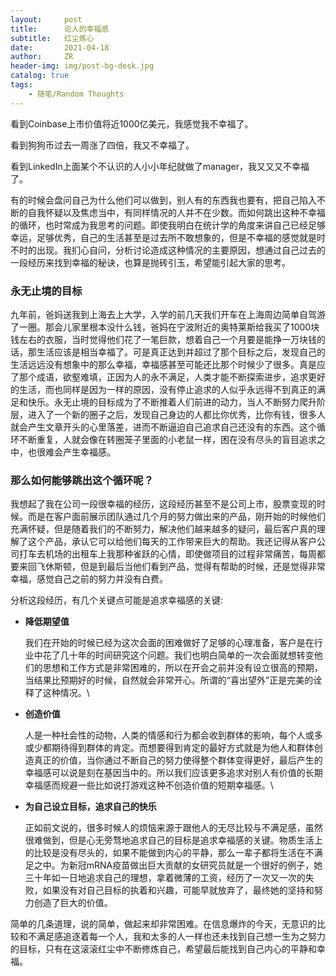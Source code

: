 ```yaml
---
layout:     post
title:      论人的幸福感
subtitle:   红尘炼心
date:       2021-04-18
author:     ZR
header-img: img/post-bg-desk.jpg
catalog: true
tags:
    - 随笔/Random Thoughts
---
```


看到Coinbase上市价值将近1000亿美元，我感觉我不幸福了。

看到狗狗币过去一周涨了四倍，我又不幸福了。

看到LinkedIn上面某个不认识的人小小年纪就做了manager，我又又又不幸福了。

有的时候会盘问自己为什么他们可以做到，别人有的东西我也要有，把自己陷入不断的自我怀疑以及焦虑当中，有同样情况的人并不在少数。而如何跳出这种不幸福的循环，也时常成为我思考的问题。即使我明白在统计学的角度来讲自己已经足够幸运，足够优秀，自己的生活甚至是过去所不敢想象的，但是不幸福的感觉就是时不时的出现。我扪心自问，分析讨论造成这种情况的主要原因，想通过自己过去的一段经历来找到幸福的秘诀，也算是抛砖引玉，希望能引起大家的思考。

### 永无止境的目标

九年前，爸妈送我到上海去上大学，入学的前几天我们开车在上海周边简单自驾游了一圈。那会儿家里根本没什么钱，爸妈在宁波附近的奥特莱斯给我买了1000块钱左右的衣服，当时觉得他们花了一笔巨款，想着自己一个月要是能挣一万块钱的话，那生活应该是相当幸福了。可是真正达到并超过了那个目标之后，发现自己的生活远远没有想象中的那么幸福，幸福感甚至可能还比那个时候少了很多。真是应了那个成语，欲壑难填，正因为人的永不满足，人类才能不断探索进步，追求更好的生活，而也同样是因为一样的原因，没有停止追求的人似乎永远得不到真正的满足和快乐。永无止境的目标成为了不断推着人们前进的动力，当人不断努力爬升阶层，进入了一个新的圈子之后，发现自己身边的人都比你优秀，比你有钱，很多人就会产生文章开头的心里落差，进而不断逼迫自己追求自己还没有的东西。这个循环不断重复，人就会像在转圈笼子里面的小老鼠一样，困在没有尽头的盲目追求之中，也很难会产生幸福感。

### 那么如何能够跳出这个循环呢？

我想起了我在公司一段很幸福的经历，这段经历甚至不是公司上市，股票变现的时候。而是在客户面前展示团队通过几个月的努力做出来的产品，刚开始的时候他们充满怀疑，但是随着我们的不断努力，解决他们越来越多的疑问，最后客户真的理解了这个产品，承认它可以给他们每天的工作带来巨大的帮助。我还记得从客户公司打车去机场的出租车上我那种雀跃的心情，即使做项目的过程非常痛苦，每周都要来回飞休斯顿，但是到最后当他们看到产品，觉得有帮助的时候，还是觉得非常幸福，感觉自己之前的努力并没有白费。

分析这段经历，有几个关键点可能是追求幸福感的关键:

-  **降低期望值**

    我们在开始的时候已经为这次会面的困难做好了足够的心理准备，客户是在行业中花了几十年的时间研究这个问题。我们也明白简单的一次会面就想转变他们的思想和工作方式是非常困难的，所以在开会之前并没有设立很高的预期，当结果比预期好的时候，自然就会非常开心。所谓的“喜出望外”正是完美的诠释了这种情况。\


-  **创造价值**

    人是一种社会性的动物，人类的情感和行为都会收到群体的影响，每个人或多或少都期待得到群体的肯定。而想要得到肯定的最好方式就是为他人和群体创造真正的价值，当你通过不断自己的努力使得整个群体变得更好，最后产生的幸福感可以说是刻在基因当中的。所以我们应该更多追求对别人有价值的长期幸福感而规避一些比如说打游戏这种不创造价值的短期幸福感。\

- **为自己设立目标，追求自己的快乐**

    正如前文说的，很多时候人的烦恼来源于跟他人的无尽比较与不满足感，虽然很难做到，但是心无旁骛地追求自己的目标是追求幸福感的关键。物质生活上的比较是没有尽头的，如果不能做到内心的平静，那么一辈子都将生活在不满足之中。为新冠mRNA疫苗做出巨大贡献的女研究员就是一个很好的例子，她三十年如一日地追求自己的理想，拿着微薄的工资，经历了一次又一次的失败，如果没有对自己目标的执着和兴趣，可能早就放弃了，最终她的坚持和努力创造了巨大的价值。

简单的几条道理，说的简单，做起来却非常困难。在信息爆炸的今天，无意识的比较和不满足感追逐着每一个人，我和太多的人一样也还未找到自己想一生为之努力的目标，只有在这滚滚红尘中不断修炼自己，希望最后能找到自己内心的平静和幸福。
